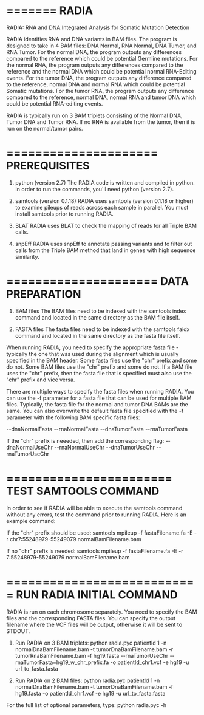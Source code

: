 =======
RADIA
=======

RADIA:  RNA and DNA Integrated Analysis for Somatic Mutation Detection

RADIA identifies RNA and DNA variants in BAM files.  The program is designed
to take in 4 BAM files:  DNA Normal, RNA Normal, DNA Tumor, and RNA Tumor.  For the 
normal DNA, the program outputs any differences compared to the reference which could 
be potential Germline mutations.  For the normal RNA, the program outputs any differences 
compared to the reference and the normal DNA which could be potential normal RNA-Editing
events.  For the tumor DNA, the program outputs any difference compared to the reference, 
normal DNA and normal RNA which could be potential Somatic mutations.  For the tumor
RNA, the program outputs any difference compared to the reference, normal DNA, normal 
RNA and tumor DNA which could be potential RNA-editing events.

RADIA is typically run on 3 BAM triplets consisting of the Normal DNA, Tumor DNA and 
Tumor RNA.  If no RNA is available from the tumor, then it is run on the normal/tumor
pairs.


=====================
PREREQUISITES
=====================

1) python (version 2.7)
The RADIA code is written and compiled in python.  In order to run the commands, 
you'll need python (version 2.7).

2) samtools (version 0.1.18)
RADIA uses samtools (version 0.1.18 or higher) to examine pileups of reads across
each sample in parallel.  You must install samtools prior to running RADIA.

3) BLAT
RADIA uses BLAT to check the mapping of reads for all Triple BAM calls.

4) snpEff
RADIA uses snpEff to annotate passing variants and to filter out calls from the 
Triple BAM method that land in genes with high sequence similarity.


=====================
DATA PREPARATION
=====================

1) BAM files
The BAM files need to be indexed with the samtools index command and located in
the same directory as the BAM file itself.

2) FASTA files
The fasta files need to be indexed with the samtools faidx command and located in
the same directory as the fasta file itself.

When running RADIA, you need to specify the appropriate fasta file - typically the
one that was used during the alignment which is usually specified in the BAM header.
Some fasta files use the "chr" prefix and some do not.  Some BAM files use the "chr"
prefix and some do not.  If a BAM file uses the "chr" prefix, then the fasta file
that is specified must also use the "chr" prefix and vice versa.

There are multiple ways to specify the fasta files when running RADIA.  You can use
the -f parameter for a fasta file that can be used for multiple BAM files.  Typically, 
the fasta file for the normal and tumor DNA BAMs are the same.  You can also overwrite
the default fasta file specified with the -f parameter with the following BAM specific
fasta files:

--dnaNormalFasta
--rnaNormalFasta
--dnaTumorFasta
--rnaTumorFasta

If the "chr" prefix is neeeded, then add the corresponding flag:
--dnaNormalUseChr
--rnaNormalUseChr
--dnaTumorUseChr
--rnaTumorUseChr


=======================
TEST SAMTOOLS COMMAND
=======================

In order to see if RADIA will be able to execute the samtools command without any errors,
test the command prior to running RADIA.  Here is an example command:

If the "chr" prefix should be used:
samtools mpileup -f fastaFilename.fa -E -r chr7:55248979-55249079 normalBamFilename.bam

If no "chr" prefix is needed:
samtools mpileup -f fastaFilename.fa -E -r 7:55248979-55249079 normalBamFilename.bam


===========================
RUN RADIA INITIAL COMMAND
===========================

RADIA is run on each chromosome separately.  You need to specify the BAM files and the
corresponding FASTA files.  You can specify the output filename where the VCF files will
be output, otherwise it will be sent to STDOUT.

1) Run RADIA on 3 BAM triplets:
python radia.pyc patientId 1 -n normalDnaBamFilename.bam -t tumorDnaBamFilename.bam -r tumorRnaBamFilename.bam -f hg19.fasta --rnaTumorUseChr --rnaTumorFasta=hg19_w_chr_prefix.fa -o patientId_chr1.vcf -e hg19 -u url_to_fasta.fasta

2) Run RADIA on 2 BAM files:
python radia.pyc patientId 1 -n normalDnaBamFilename.bam -t tumorDnaBamFilename.bam -f hg19.fasta -o patientId_chr1.vcf -e hg19 -u url_to_fasta.fasta

For the full list of optional parameters, type:
python radia.pyc -h


